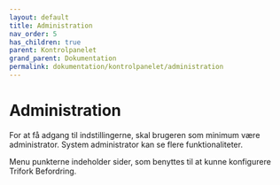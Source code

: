 ```yaml
---
layout: default
title: Administration
nav_order: 5
has_children: true
parent: Kontrolpanelet
grand_parent: Dokumentation
permalink: dokumentation/kontrolpanelet/administration
---
```


# Administration

For at få adgang til indstillingerne, skal brugeren som minimum være administrator.
System administrator kan se flere funktionaliteter.

Menu punkterne indeholder sider, som benyttes til at kunne konfigurere Trifork Befordring.
